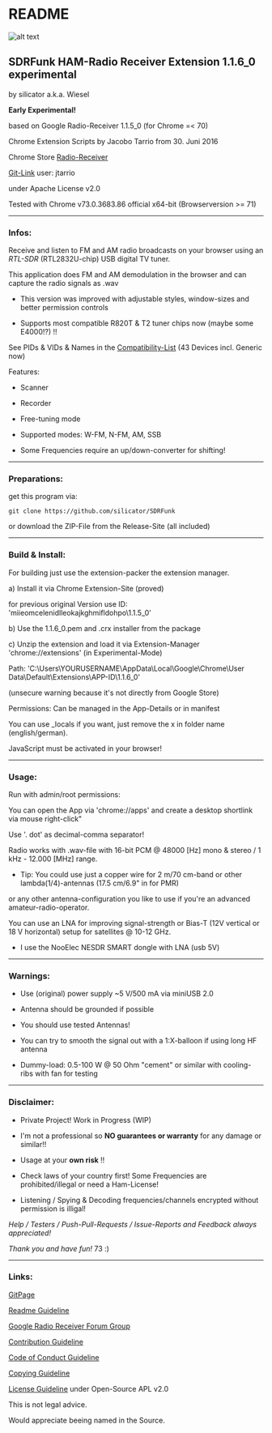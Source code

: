 # README

![alt text](https://github.com/silicator/SDRFunk/blob/master/docs/favicon.png "Logo SDRFunk")

## SDRFunk HAM-Radio Receiver Extension 1.1.6_0 experimental

by silicator a.k.a. Wiesel

**Early Experimental!**

based on Google Radio-Receiver 1.1.5_0 (for Chrome =< 70)

Chrome Extension Scripts by Jacobo Tarrio from 30. Juni 2016

Chrome Store [Radio-Receiver](https://chrome.google.com/webstore/detail/radio-receiver/miieomcelenidlleokajkghmifldohpo)

[Git-Link](https://github.com/google/radioreceiver) user: jtarrio

under Apache License v2.0 

Tested with Chrome v73.0.3683.86 official x64-bit (Browserversion >= 71)

___

### Infos:

Receive and listen to FM and AM radio broadcasts on your browser using an *RTL-SDR* (RTL2832U-chip) USB digital TV tuner.

This application does FM and AM demodulation in the browser and can capture the radio signals as .wav

* This version was improved with adjustable styles, window-sizes and better permission controls

* Supports most compatible R820T & T2 tuner chips now (maybe some E4000!?) !! 

See PIDs & VIDs & Names in the [Compatibility-List](docs/compatibility-list.csv) (43 Devices incl. Generic now)

Features:

* Scanner

* Recorder

* Free-tuning mode

* Supported modes: W-FM, N-FM, AM, SSB

* Some Frequencies require an up/down-converter for shifting!

___

### Preparations:

get this program via: 

`git clone https://github.com/silicator/SDRFunk`

or download the ZIP-File from the Release-Site (all included)

___

### Build & Install:

For building just use the extension-packer the extension manager. 

a) Install it via Chrome Extension-Site (proved)

for previous original Version use ID: 'miieomcelenidlleokajkghmifldohpo\1.1.5_0\'

b) Use the 1.1.6_0.pem and .crx installer from the package

c) Unzip the extension and load it via Extension-Manager 'chrome://extensions' (in Experimental-Mode)

Path: 'C:\Users\YOURUSERNAME\AppData\Local\Google\Chrome\User Data\Default\Extensions\APP-ID\1.1.6_0\'

(unsecure warning because it's not directly from Google Store)


Permissions: Can be managed in the App-Details or in manifest

You can use _locals if you want, just remove the x in folder name (english/german).

JavaScript must be activated in your browser!

___

### Usage:

Run with admin/root permissions:

You can open the App via 'chrome://apps' and create a desktop shortlink via mouse right-click"

Use '. dot' as decimal-comma separator! 

Radio works with .wav-file with 16-bit PCM @ 48000 [Hz] mono & stereo / 1 kHz - 12.000 [MHz] range.

- Tip: You could use just a copper wire for 2 m/70 cm-band or other lambda(1/4)-antennas (17.5 cm/6.9" in for PMR)

or any other antenna-configuration you like to use if you're an advanced amateur-radio-operator.

You can use an LNA for improving signal-strength or Bias-T (12V vertical or 18 V horizontal) setup for satellites @ 10-12 GHz.

- I use the NooElec NESDR SMART dongle with LNA (usb 5V)

___

### Warnings:

- Use (original) power supply ~5 V/500 mA via miniUSB 2.0

- Antenna should be grounded if possible

- You should use tested Antennas! 

- You can try to smooth the signal out with a 1:X-balloon if using long HF antenna

- Dummy-load: 0.5-100 W @ 50 Ohm "cement" or similar with cooling-ribs with fan for testing

___

### Disclaimer:

- Private Project! Work in Progress (WIP)

- I'm not a professional so **NO guarantees or warranty** for any damage or similar!!

- Usage at your **own risk** !!

- Check laws of your country first! Some Frequencies are prohibited/illegal or need a Ham-License!

- Listening / Spying & Decoding frequencies/channels encrypted without permission  is illigal!

*Help / Testers / Push-Pull-Requests / Issue-Reports and Feedback always appreciated!*

*Thank you and have fun!* 73 :)

___

### Links:

[GitPage](https://silicator.github.io/SDRFunk/)

[Readme Guideline](README.md)

[Google Radio Receiver Forum Group](https://groups.google.com/forum/#!forum/radioreceiver)

[Contribution Guideline](docs/CONTRIBUTING.md)

[Code of Conduct Guideline](docs/CODE_OF_CONDUCT.md)

[Copying Guideline](docs/COPYING.md)

[License Guideline](LICENSE.md) under Open-Source APL v2.0

This is not legal advice. 

Would appreciate beeing named in the Source.
